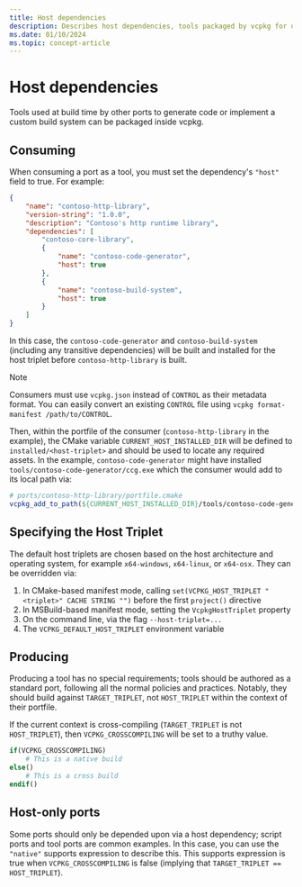 ```yaml
---
title: Host dependencies
description: Describes host dependencies, tools packaged by vcpkg for use by ports or custom build systems.
ms.date: 01/10/2024
ms.topic: concept-article
---
```

# Host dependencies

Tools used at build time by other ports to generate code or implement a custom build system can be packaged inside vcpkg.

## Consuming

When consuming a port as a tool, you must set the dependency's `"host"` field to true. For example:

```json
{
    "name": "contoso-http-library",
    "version-string": "1.0.0",
    "description": "Contoso's http runtime library",
    "dependencies": [
        "contoso-core-library",
        {
            "name": "contoso-code-generator",
            "host": true
        },
        {
            "name": "contoso-build-system",
            "host": true
        }
    ]
}
```

In this case, the `contoso-code-generator` and `contoso-build-system` (including any transitive dependencies) will be built and installed for the host triplet before `contoso-http-library` is built.

> [!NOTE]
> Consumers must use `vcpkg.json` instead of `CONTROL` as their metadata format. You can easily convert an existing `CONTROL` file using `vcpkg format-manifest /path/to/CONTROL`.

Then, within the portfile of the consumer (`contoso-http-library` in the example), the CMake variable `CURRENT_HOST_INSTALLED_DIR` will be defined to `installed/<host-triplet>` and should be used to locate any required assets. In the example, `contoso-code-generator` might have installed `tools/contoso-code-generator/ccg.exe` which the consumer would add to its local path via:

```cmake
# ports/contoso-http-library/portfile.cmake
vcpkg_add_to_path(${CURRENT_HOST_INSTALLED_DIR}/tools/contoso-code-generator)
```

## Specifying the Host Triplet

The default host triplets are chosen based on the host architecture and operating system, for example `x64-windows`, `x64-linux`, or `x64-osx`. They can be overridden via:

1. In CMake-based manifest mode, calling `set(VCPKG_HOST_TRIPLET "<triplet>" CACHE STRING "")` before the first `project()` directive
1. In MSBuild-based manifest mode, setting the `VcpkgHostTriplet` property
1. On the command line, via the flag `--host-triplet=...`
1. The `VCPKG_DEFAULT_HOST_TRIPLET` environment variable

## Producing

Producing a tool has no special requirements; tools should be authored as a standard port, following all the normal policies and practices. Notably, they should build against `TARGET_TRIPLET`, not `HOST_TRIPLET` within the context of their portfile.

If the current context is cross-compiling (`TARGET_TRIPLET` is not `HOST_TRIPLET`), then `VCPKG_CROSSCOMPILING` will be set to a truthy value.

```cmake
if(VCPKG_CROSSCOMPILING)
    # This is a native build
else()
    # This is a cross build
endif()
```

## Host-only ports

Some ports should only be depended upon via a host dependency; script ports and
tool ports are common examples. In this case, you can use the `"native"`
supports expression to describe this. This supports expression is true when
`VCPKG_CROSSCOMPILING` is false (implying that `TARGET_TRIPLET ==
HOST_TRIPLET`).
